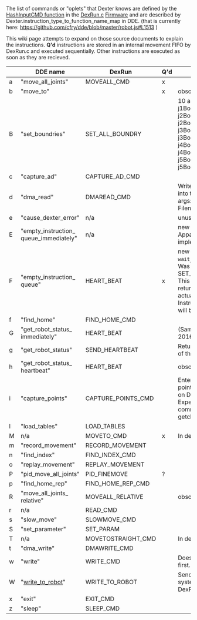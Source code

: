 The list of commands or "oplets" that Dexter knows are defined by the [HashInputCMD function](https://github.com/HaddingtonDynamics/Dexter/search?utf8=%E2%9C%93&q=HashInputCMD+filename%3ADexRun.c&type=) in the [DexRun.c](../blob/master/Firmware/DexRun.c) [Firmware](firmware) and are described by Dexter.instruction_type_to_function_name_map in DDE. (that is currently here:
https://github.com/cfry/dde/blob/master/robot.js#L1513  )

This wiki page attempts to expand on those source documents to explain the instructions. **Q'd** instructions are stored in an internal movement FIFO by DexRun.c and executed sequentially. Other instructions are executed as soon as they are recieved. 

&nbsp; | DDE name | DexRun | Q'd | Description
--- | --- | --- | --- | ---
a|"move_all_joints"|MOVEALL_CMD|x|
b|"move_to"||x| obsolete
B|"set_boundries"|SET_ALL_BOUNDRY||10 args: j1BoundryHigh, j1Boundrylow,  j2BoundryHigh, j2Boundrylow, j3BoundryHigh, j3Boundrylow, j4BoundryHigh, j4Boundrylow, j5BoundryHigh, j5Boundrylow,
c|"capture_ad"|CAPTURE_AD_CMD||
d|"dma_read"|DMAREAD_CMD||Writes the FPGA DMA data into the specified file. 3 args: Address, Length, Filename.
e|"cause_dexter_error"|n/a||unused
E|"empty_instruction_ queue_immediately"|n/a||new Sept 1, 2016. Apparently never implemented in firmware?
F|"empty_instruction_ queue"|HEART_BEAT|x|new Sept 1, 2016 does `wait_fifo_flush()` first. Was SET_FORCE_MOVE_POINT. This instruction will not return a status until it actually executes. Instructions before this one will be executed first.
f|"find_home"|FIND_HOME_CMD||
G|"get_robot_status_ immediately"|HEART_BEAT|| (Same as 'g'?) new Sept 1, 2016
g|"get_robot_status"|SEND_HEARTBEAT||  Returns the current [status](status-data) of the robot.//fry
h|"get_robot_status_ heartbeat"|HEART_BEAT|| obsolete //fry
i|"capture_points"|CAPTURE_POINTS_CMD|| Enters a sub mode where points are captured to a file on Dexter. 1 arg: Filename. Expects an input stream of commands from stdin via getchar(). No timeout.
l|"load_tables"|LOAD_TABLES||
M|n/a|MOVETO_CMD|x|In development
m|"record_movement"|RECORD_MOVEMENT||
n|"find_index"|FIND_INDEX_CMD||
o|"replay_movement"|REPLAY_MOVEMENT||
P|"pid_move_all_joints"|PID_FINEMOVE|?|
p|"find_home_rep"|FIND_HOME_REP_CMD||
R|"move_all_joints_ relative"|MOVEALL_RELATIVE||obsolete
r|n/a|READ_CMD|||Implemented in DexRun.c April2018
s|"slow_move"|SLOWMOVE_CMD||
S|"set_parameter"|SET_PARAM||
T|n/a|MOVETOSTRAIGHT_CMD||In development
t|"dma_write"|DMAWRITE_CMD||
w|"write"|WRITE_CMD||Does `wait_fifo_flush()` first.
W|"[write_to_robot](write-to-robot)"|WRITE_TO_ROBOT||Send files to the Dexter file system. Implemented in DexRun.c April2018
x|"exit"|EXIT_CMD||
z|"sleep"|SLEEP_CMD||
